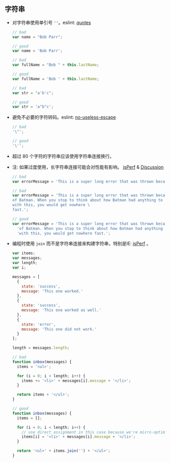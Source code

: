 ## 字符串

  - 对字符串使用单引号 `''`。eslint: [quotes](http://eslint.org/docs/rules/quotes)

    ```javascript
    // bad
    var name = "Bob Parr";

    // good
    var name = 'Bob Parr';

    // bad
    var fullName = "Bob " + this.lastName;

    // good
    var fullName = 'Bob ' + this.lastName;

    // bad
    var str = "a'b'c";

    // good
    var str = 'a"b"c';
    ```

  - 避免不必要的字符转码。eslint: [no-useless-escape](http://eslint.org/docs/rules/no-useless-escape)

    ```javascript
    // bad
    '\"';
    
    // good
    '\'';
    ```

  - 超过 80 个字符的字符串应该使用字符串连接换行。
  - 注: 如果过度使用，长字符串连接可能会对性能有影响。 [jsPerf](http://jsperf.com/ya-string-concat) & [Discussion](https://github.com/airbnb/javascript/issues/40)

    ```javascript
    // bad
    var errorMessage = 'This is a super long error that was thrown because of Batman. When you stop to think about how Batman had anything to do with this, you would get nowhere fast.';

    // bad
    var errorMessage = 'This is a super long error that was thrown because \
    of Batman. When you stop to think about how Batman had anything to do \
    with this, you would get nowhere \
    fast.';

    // good
    var errorMessage = 'This is a super long error that was thrown because ' +
      'of Batman. When you stop to think about how Batman had anything to do ' +
      'with this, you would get nowhere fast.';
    ```

  - 编程时使用 `join` 而不是字符串连接来构建字符串，特别是IE: [jsPerf](http://jsperf.com/string-vs-array-concat/2) 。

    ```javascript
    var items;
    var messages;
    var length;
    var i;

    messages = [
      {
        state: 'success',
        message: 'This one worked.'
      }, 
      {
        state: 'success',
        message: 'This one worked as well.'
      }, 
      {
        state: 'error',
        message: 'This one did not work.'
      }
    ];

    length = messages.length;

    // bad
    function inbox(messages) {
      items = '<ul>';

      for (i = 0; i < length; i++) {
        items += '<li>' + messages[i].message + '</li>';
      }

      return items + '</ul>';
    }

    // good
    function inbox(messages) {
      items = [];

      for (i = 0; i < length; i++) {
        // use direct assignment in this case because we're micro-optimizing.
        items[i] = '<li>' + messages[i].message + '</li>';
      }

      return '<ul>' + items.join('') + '</ul>';
    }
    ```
